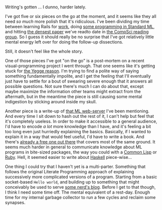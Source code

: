 Writing's gotten ... I dunno, harder lately.

I've got five or six pieces on the go at the moment, and it seems like they all need *so much* more polish that it's ridiculous. I've been dividing my time between learning Rails for [work](https://500px.com/), doing [some programming in Standard ML](https://github.com/Inaimathi/serve-sml), and hitting [the densest paper](http://ttic.uchicago.edu/~dreyer/course/papers/wadler.pdf) we've readto date in [the CompSci reading group](https://github.com/CompSciCabal). So I guess it should really be no surprise that I've got relatively little mental energy left over for doing the follow-up dissections.

Still, it doesn't feel like the whole story.

One of those pieces I've got "on the go" is a post-mortem on a recent visual-programming project I went through. That one seems like it's getting stuck for [the Yegge reason](http://steve-yegge.blogspot.ca/2007/06/rich-programmer-food.html). I'm trying to find a polite way of saying something fundamentally impolite, and I get the feeling that I'll eventually just have to settle for a bout of swearing severe enough that it answers all possible questions. Not sure there's much I can do about that, except maybe maximize the information other teams might extract from the aftermath, but in the meantime the piece is still causing some mental indigestion by sticking around inside my skull.

Another piece is a write-up of [that ML web-server](https://github.com/Inaimathi/serve-sml) I've been mentioning. And every time I sit down to hash out the rest of it, I can't help but feel that it's completely useless. In order to make it accessible to a general audience, I'd have to encode *a lot* more knowledge than I have, and it's feeling a bit too long even just hurriedly explaining the basics. Basically, if I wanted to explain it in a way that would feel useful, I'd have to write a book. And there's [already a free one out there](http://mlton.org/References.attachments/Shipman02.pdf) that covers most of the same ground. It seems much harder in general to communicate knowledge about ML programs in bite-sized packages, the way you could with a [Common Lisp](https://common-lisp.net/) or [Ruby](https://www.ruby-lang.org/en/). Hell, it seemed easier to write about [Haskell](https://www.haskell.org/) piece-wise...

One thing I could try that I haven't yet is a multi-parter. Something that follows the original Literate Programming approach of explaining successively more complicated versions of a program. Starting from a basic socket-based `Hello world`, and building up to something that might conceivably be used to serve [some nerd's blog](https://github.com/Inaimathi/langnostic). Before I get to that though, I think I need some time off. The mental equivalent of a rest-day. Enough time for my internal garbage collector to run a few cycles and reclaim some synapses.
